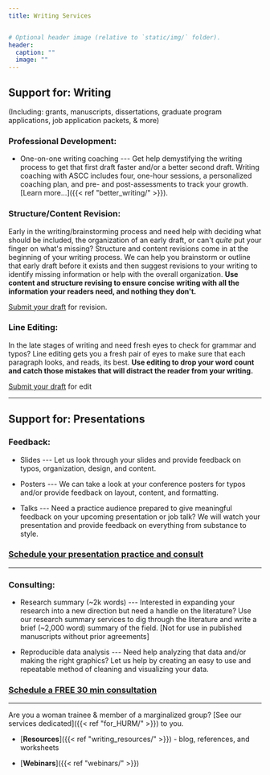 ```yaml
---
title: Writing Services


# Optional header image (relative to `static/img/` folder).
header:
  caption: ""
  image: ""
---
```


## Support for: Writing 

(Including: grants, manuscripts, dissertations, graduate program applications, job application packets, & more)

### Professional Development:

* One-on-one writing coaching --- Get help demystifying the writing process to get that first draft faster and/or a better second draft. Writing coaching with ASCC includes four, one-hour sessions, a personalized coaching plan, and pre- and post-assessments to track your growth. [Learn more...]({{< ref "better_writing/" >}}).

### Structure/Content Revision:		
Early in the writing/brainstorming process and need help with deciding what should be included, the organization of an early draft, or can't _quite_ put your finger on what's missing? Structure and content revisions come in at the beginning of your writing process. We can help you brainstorm or outline that early draft before it exists and then suggest revisions to your writing to identify missing information or help with the overall organization. **Use content and structure revising to ensure concise writing with all the information your readers need, and nothing they don't.**

[Submit your draft](https://docs.google.com/forms/d/e/1FAIpQLSc0SKufJRaveDXbXMeuHIoXzYM10D0QW5p53-EifIy70o3UAg/viewform?usp=sf_link) for revision.

### Line Editing:		
In the late stages of writing and need fresh eyes to check for grammar and typos? Line editing gets you a fresh pair of eyes to make sure that each paragraph looks, and reads, its best. **Use editing to drop your word count and catch those mistakes that will distract the reader from your writing.**

[Submit your draft](https://docs.google.com/forms/d/e/1FAIpQLSdoj5QbHZk3iYhxSnj5PtyJyEoHn882cL-WA45Sp-wBIoB4Aw/viewform?usp=sf_link) for edit

***

## Support for: Presentations

### Feedback:
* Slides --- Let us look through your slides and provide feedback on typos, organization, design, and content.

* Posters --- We can take a look at your conference posters for typos and/or provide feedback on layout, content, and formatting.

* Talks --- Need a practice audience prepared to give meaningful feedback on your upcoming presentation or job talk? We will watch your presentation and provide feedback on everything from substance to style.

### [Schedule your presentation practice and consult](https://calendly.com/alliance_scc/presentation-practice-and-feedback)

***

### Consulting:		
* Research	summary (~2k words)	--- Interested in expanding your research into a new direction but need a handle on the literature? Use our research summary services to dig through the literature and write a brief (~2,000 word) summary of the field. [Not for use in published manuscripts without prior agreements]

* Reproducible data analysis --- Need help analyzing that data and/or making the right graphics? Let us help by creating an easy to use and repeatable method of cleaning and visualizing your data.


### [Schedule a FREE 30 min consultation](https://calendly.com/alliance_scc/free-consult)

***

Are you a woman trainee & member of a marginalized group? [See our services dedicated]({{< ref "for_HURM/" >}}) to you.


* [**Resources**]({{< ref "writing_resources/" >}}) - blog, references, and worksheets

* [**Webinars**]({{< ref "webinars/" >}})
